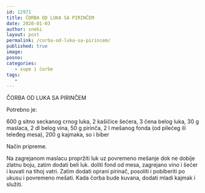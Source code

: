 ```yaml
---
id: 12971
title: ČORBA OD LUKA SA PIRINČEM
date: 2020-01-03
author: sneki
layout: post
permalink: /corba-od-luka-sa-pirincem/
published: true
image: 
posno: 
categories:
   - supe i čorbe
tags:
   -
---
```

ČORBA OD LUKA SA PIRINČEM

Potrebno je:

600 g sitno seckanog crnog luka, 
2 kašičice šećera,
3 čena belog luka,
30 g maslaca,
2 dl belog vina,
50 g pirinča,
2 l mešanog fonda (od pilećeg ili teleđeg mesa),
200 g kajmaka,
so i biber

 

Način pripreme.

Na zagrejanom maslacu propržiti luk uz povremeno
mešanje dok ne dobije zlatnu boju, zatim dodati beli luk.
doliti fond od mesa, zagrejano vino i šećer i kuvati na
tihoj vatri. Zatim dodati oprani pirinač, posoliti i
pobiberiti po ukusu i povremeno mešati. Kada čorba
bude kuvana, dodati mladi kajmak i služiti.

 
  

